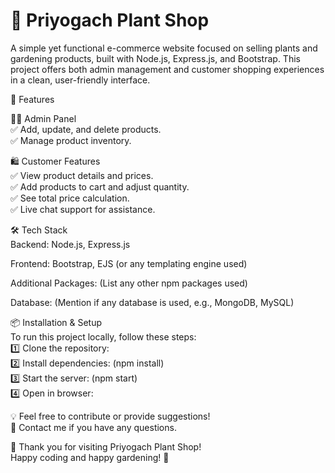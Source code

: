 # 🌿 Priyogach Plant Shop

A simple yet functional e-commerce website focused on selling plants and gardening products, built with Node.js, Express.js, and Bootstrap. This project offers both admin management and customer shopping experiences in a clean, user-friendly interface.

🚀 Features

👨‍💻 Admin Panel  
✅ Add, update, and delete products.  
✅ Manage product inventory.

🛍️ Customer Features  
✅ View product details and prices.  
✅ Add products to cart and adjust quantity.  
✅ See total price calculation.  
✅ Live chat support for assistance.

🛠 Tech Stack  
Backend: Node.js, Express.js

Frontend: Bootstrap, EJS (or any templating engine used)

Additional Packages: (List any other npm packages used)

Database: (Mention if any database is used, e.g., MongoDB, MySQL)

📦 Installation & Setup  
To run this project locally, follow these steps:  
1️⃣ Clone the repository:  
2️⃣ Install dependencies: (npm install)  
3️⃣ Start the server: (npm start)  
4️⃣ Open in browser:

💡 Feel free to contribute or provide suggestions!  
📧 Contact me if you have any questions.

🌷 Thank you for visiting Priyogach Plant Shop!  
Happy coding and happy gardening! 🌱
